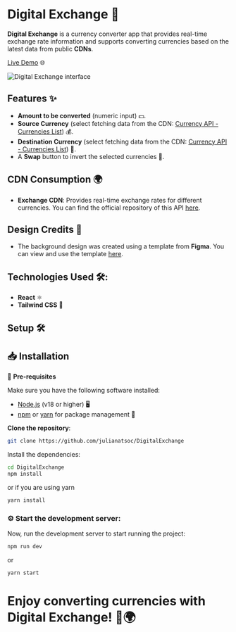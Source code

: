 # Digital Exchange 💱

**Digital Exchange** is a currency converter app that provides real-time exchange rate information and supports converting currencies based on the latest data from public **CDNs**.

[Live Demo](https://digital-exchange.vercel.app/) 🌐

![Digital Exchange interface](https://repository-images.githubusercontent.com/943879258/6664144b-d2ed-4f17-935d-ac5d8f274bc8)


## Features ✨

- **Amount to be converted** (numeric input) 💵.
- **Source Currency** (select fetching data from the CDN: [Currency API - Currencies List](https://cdn.jsdelivr.net/npm/@fawazahmed0/currency-api@latest/v1/currencies.min.json)) 💰.
- **Destination Currency** (select  fetching data from the CDN: [Currency API - Currencies List](https://cdn.jsdelivr.net/npm/@fawazahmed0/currency-api@latest/v1/currencies.min.json)) 💸.
- A **Swap** button to invert the selected currencies 🔁.

## CDN Consumption 🌍

- **Exchange CDN**: Provides real-time exchange rates for different currencies. You can find the official repository of this API [here](https://github.com/fawazahmed0/exchange-api).

## Design Credits 🎨
- The background design was created using a template from **Figma**. You can view and use the template [here](https://www.figma.com/community/file/915635011015229682).

## Technologies Used 🛠️:

- **React** ⚛️
- **Tailwind CSS** 🎨

## Setup 🛠️

## 📥 **Installation**

🔧 **Pre-requisites**

Make sure you have the following software installed:

- [Node.js](https://nodejs.org/) (v18 or higher) 🖥️
- [npm](https://www.npmjs.com/) or [yarn](https://yarnpkg.com/) for package management 🎁


**Clone the repository**:

```bash
git clone https://github.com/julianatsoc/DigitalExchange
```

Install the dependencies:

```bash
cd DigitalExchange
npm install
```

or if you are using yarn

```bash
yarn install
```

### ⚙️ Start the development server:

Now, run the development server to start running the project:

```bash
npm run dev

```

or

```bash
yarn start
```
# Enjoy converting currencies with **Digital Exchange**! 💱🌍
